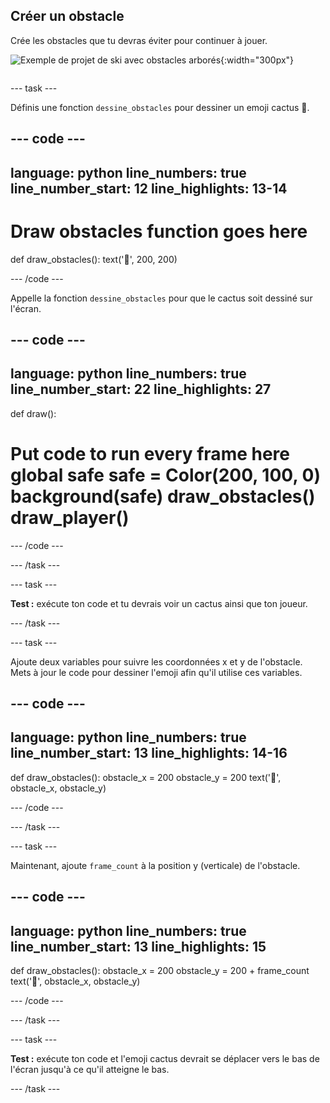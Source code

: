 ## Créer un obstacle

<div style="display: flex; flex-wrap: wrap">
<div style="flex-basis: 200px; flex-grow: 1; margin-right: 15px;">
Crée les obstacles que tu devras éviter pour continuer à jouer.
</div>
<div>

![Exemple de projet de ski avec obstacles arborés](images/obstacles.png){:width="300px"}

</div>
</div>

--- task ---

Définis une fonction `dessine_obstacles` pour dessiner un emoji cactus 🌵.

--- code ---
---
language: python line_numbers: true line_number_start: 12
line_highlights: 13-14
---

# Draw obstacles function goes here
def draw_obstacles(): text('🌵', 200, 200)

--- /code ---

Appelle la fonction `dessine_obstacles` pour que le cactus soit dessiné sur l'écran.

--- code ---
---
language: python line_numbers: true line_number_start: 22
line_highlights: 27
---

def draw():   
# Put code to run every frame here global safe safe = Color(200, 100, 0) background(safe) draw_obstacles() draw_player()

--- /code ---

--- /task ---


--- task ---

**Test :** exécute ton code et tu devrais voir un cactus ainsi que ton joueur.

--- /task ---

--- task ---

Ajoute deux variables pour suivre les coordonnées x et y de l'obstacle. Mets à jour le code pour dessiner l'emoji afin qu'il utilise ces variables.

--- code ---
---
language: python line_numbers: true line_number_start: 13
line_highlights: 14-16
---

def draw_obstacles(): obstacle_x = 200 obstacle_y = 200 text('🌵', obstacle_x, obstacle_y)

--- /code ---

--- /task ---

--- task ---

Maintenant, ajoute `frame_count` à la position y (verticale) de l'obstacle.

--- code ---
---
language: python line_numbers: true line_number_start: 13
line_highlights: 15
---

def draw_obstacles(): obstacle_x = 200 obstacle_y = 200 + frame_count text('🌵', obstacle_x, obstacle_y)

--- /code ---

--- /task ---

--- task ---

**Test :** exécute ton code et l'emoji cactus devrait se déplacer vers le bas de l'écran jusqu'à ce qu'il atteigne le bas.

--- /task ---
